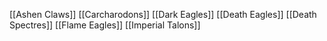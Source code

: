 [[Ashen Claws]]
[[Carcharodons]]
[[Dark Eagles]]
[[Death Eagles]]
[[Death Spectres]]
[[Flame Eagles]]
[[Imperial Talons]]